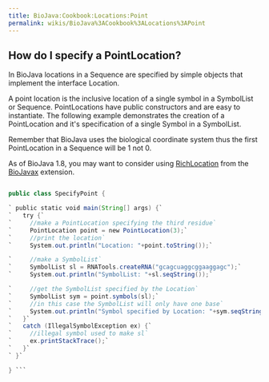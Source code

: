 ```yaml
---
title: BioJava:Cookbook:Locations:Point
permalink: wikis/BioJava%3ACookbook%3ALocations%3APoint
---
```


How do I specify a PointLocation?
---------------------------------

In BioJava locations in a Sequence are specified by simple objects that
implement the interface Location.

A point location is the inclusive location of a single symbol in a
SymbolList or Sequence. PointLocations have public constructors and are
easy to instantiate. The following example demonstrates the creation of
a PointLocation and it's specification of a single Symbol in a
SymbolList.

Remember that BioJava uses the biological coordinate system thus the
first PointLocation in a Sequence will be 1 not 0.

As of BioJava 1.8, you may want to consider using
[RichLocation](http://www.biojava.org/docs/api1.8/org/biojavax/bio/seq/RichLocation.html)
from the [BioJavax](/wikis/BioJava:BioJavaXDocs "wikilink") extension.

```java import org.biojava.bio.symbol.\*; import org.biojava.bio.seq.\*;

public class SpecifyPoint {

` public static void main(String[] args) {`  
`   try {`  
`     //make a PointLocation specifying the third residue`  
`     PointLocation point = new PointLocation(3);`  
`     //print the location`  
`     System.out.println("Location: "+point.toString());`

`     //make a SymbolList`  
`     SymbolList sl = RNATools.createRNA("gcagcuaggcggaaggagc");`  
`     System.out.println("SymbolList: "+sl.seqString());`

`     //get the SymbolList specified by the Location`  
`     SymbolList sym = point.symbols(sl);`  
`     //in this case the SymbolList will only have one base`  
`     System.out.println("Symbol specified by Location: "+sym.seqString());`  
`   }`  
`   catch (IllegalSymbolException ex) {`  
`     //illegal symbol used to make sl`  
`     ex.printStackTrace();`  
`   }`  
` }`

} ```
